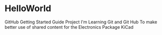 # HelloWorld
GitHub Getting Started Guide Project
I'm Learning Git and Git Hub To make better use of shared content for the Electronics Package KiCad
